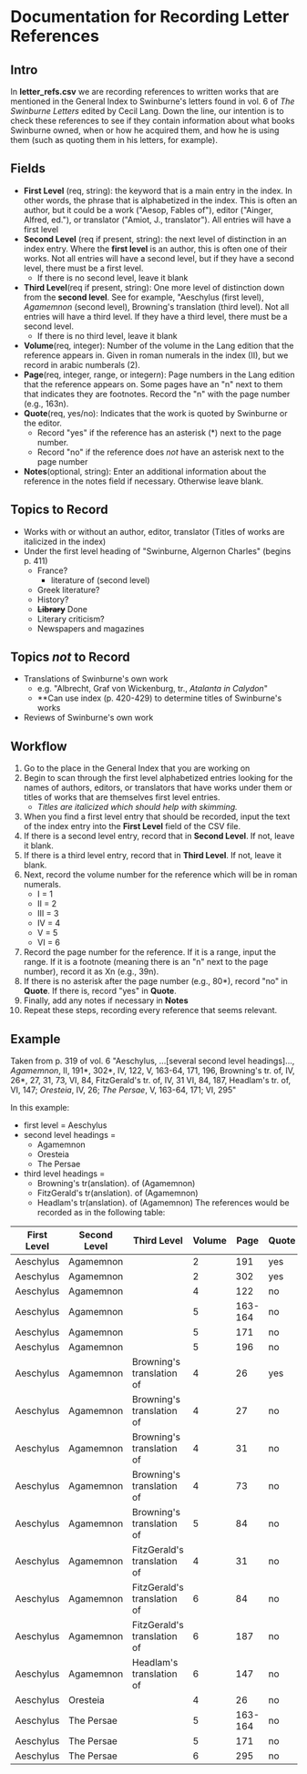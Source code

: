 # Documentation for Recording Letter References
## Intro
In __letter_refs.csv__ we are recording references to written works that are mentioned in the General Index to Swinburne's letters found in vol. 6 of *The Swinburne Letters* edited by Cecil Lang. Down the line, our intention is to check these references to see if they contain information about what books Swinburne owned, when or how he acquired them, and how he is using them (such as quoting them in his letters, for example).

## Fields
- **First Level** (req, string): the keyword that is a main entry in the index. In other words, the phrase that is alphabetized in the index. This is often an author, but it could be a work ("Aesop, Fables of"), editor ("Ainger, Alfred, ed."), or translator ("Amiot, J., translator"). All entries will have a first level
- **Second Level** (req if present, string): the next level of distinction in an index entry. Where the __first level__ is an author, this is often one of their works. Not all entries will have a second level, but if they have a second level, there must be a first level.
    - If there is no second level, leave it blank
- __Third Level__(req if present, string): One more level of distinction down from the __second level__. See for example, "Aeschylus (first level), _Agamemnon_ (second level), Browning's translation (third level). Not all entries will have a third level. If they have a third level, there must be a second level.
    - If there is no third level, leave it blank
- __Volume__(req, integer): Number of the volume in the Lang edition that the reference appears in. Given in roman numerals in the index (II), but we record in arabic numberals (2). 
- __Page__(req, integer, range, or integer*n*): Page numbers in the Lang edition that the reference appears on. Some pages have an "n" next to them that indicates they are footnotes. Record the "n" with the page number (e.g., 163n). 
- __Quote__(req, yes/no): Indicates that the work is quoted by Swinburne or the editor.
    - Record "yes" if the reference has an asterisk (\*) next to the page number.
    - Record "no" if the reference does _not_ have an asterisk next to the page number
- __Notes__(optional, string): Enter an additional information about the reference in the notes field if necessary. Otherwise leave blank.

## Topics to Record
- Works with or without an author, editor, translator (Titles of works are italicized in the index)
- Under the first level heading of "Swinburne, Algernon Charles" (begins p. 411)
    - France?
        - literature of (second level)
    - Greek literature?
    - History?
    - ~~__Library__~~ Done
    - Literary criticism?
    - Newspapers and magazines

## Topics _not_ to Record
- Translations of Swinburne's own work
    - e.g. "Albrecht, Graf von Wickenburg, tr., _Atalanta in Calydon_" 
    - **Can use index (p. 420-429) to determine titles of Swinburne's works
- Reviews of Swinburne's own work

## Workflow
1. Go to the place in the General Index that you are working on
2. Begin to scan through the first level alphabetized entries looking for the names of authors, editors, or translators that have works under them or titles of works that are themselves first level entries. 
    - _Titles are italicized which should help with skimming._
3. When you find a first level entry that should be recorded, input the text of the index entry into the __First Level__ field of the CSV file. 
4. If there is a second level entry, record that in __Second Level__. If not, leave it blank.
5. If there is a third level entry, record that in __Third Level__. If not, leave it blank.
6. Next, record the volume number for the reference which will be in roman numerals. 
    - I = 1
    - II = 2
    - III = 3
    - IV = 4
    - V = 5
    - VI = 6
7. Record the page number for the reference. If it is a range, input the range. If it is a footnote (meaning there is an "n" next to the page number), record it as Xn (e.g., 39n).
8. If there is no asterisk after the page number (e.g., 80\*), record "no" in __Quote__. If there is, record "yes" in __Quote__.
9. Finally, add any notes if necessary in __Notes__
10. Repeat these steps, recording every reference that seems relevant.

## Example
Taken from p. 319 of vol. 6
"Aeschylus, ...[several second level headings]..., _Agamemnon_, II, 191\*, 302\*, IV, 122, V, 163-64, 171, 196, Browning's tr. of, IV, 26\*, 27, 31, 73, VI, 84, FitzGerald's tr. of, IV, 31 VI, 84, 187, Headlam's tr. of, VI, 147; _Oresteia_, IV, 26; _The Persae_, V, 163-64, 171; VI, 295"

In this example:
- first level = Aeschylus
- second level headings = 
    - Agamemnon
    - Oresteia
    - The Persae
- third level headings = 
    - Browning's tr(anslation). of (Agamemnon)
    - FitzGerald's tr(anslation). of (Agamemnon)
    - Headlam's tr(anslation). of (Agamemnon)
The references would be recorded as in the following table:

| First Level | Second Level | Third Level                 | Volume | Page    | Quote | Notes |
|-------------|--------------|-----------------------------|--------|---------|-------|-------|
| Aeschylus   | Agamemnon    |                             | 2      | 191     | yes   |       |
| Aeschylus   | Agamemnon    |                             | 2      | 302     | yes   |       |
| Aeschylus   | Agamemnon    |                             | 4      | 122     | no    |       |
| Aeschylus   | Agamemnon    |                             | 5      | 163-164 | no    |       |
| Aeschylus   | Agamemnon    |                             | 5      | 171     | no    |       |
| Aeschylus   | Agamemnon    |                             | 5      | 196     | no    |       |
| Aeschylus   | Agamemnon    | Browning's translation of   | 4      | 26      | yes   |       |
| Aeschylus   | Agamemnon    | Browning's translation of   | 4      | 27      | no    |       |
| Aeschylus   | Agamemnon    | Browning's translation of   | 4      | 31      | no    |       |
| Aeschylus   | Agamemnon    | Browning's translation of   | 4      | 73      | no    |       |
| Aeschylus   | Agamemnon    | Browning's translation of   | 5      | 84      | no    |       |
| Aeschylus   | Agamemnon    | FitzGerald's translation of | 4      | 31      | no    |       |
| Aeschylus   | Agamemnon    | FitzGerald's translation of | 6      | 84      | no    |       |
| Aeschylus   | Agamemnon    | FitzGerald's translation of | 6      | 187     | no    |       |
| Aeschylus   | Agamemnon    | Headlam's translation of    | 6      | 147     | no    |       |
| Aeschylus   | Oresteia     |                             | 4      | 26      | no    |       |
| Aeschylus   | The Persae   |                             | 5      | 163-164 | no    |       |
| Aeschylus   | The Persae   |                             | 5      | 171     | no    |       |
| Aeschylus   | The Persae   |                             | 6      | 295     | no    |       |
